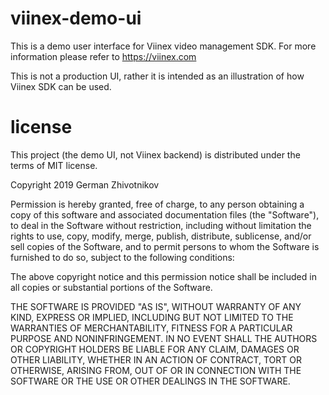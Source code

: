 # viinex-demo-ui

This is a demo user interface for Viinex video management SDK. For more information please refer to https://viinex.com

This is not a production UI, rather it is intended as an illustration of how Viinex SDK can be used.

# license 
This project (the demo UI, not Viinex backend) is distributed under the terms of MIT license.

Copyright 2019 German Zhivotnikov

Permission is hereby granted, free of charge, to any person obtaining a copy of this software and associated documentation files (the "Software"), to deal in the Software without restriction, including without limitation the rights to use, copy, modify, merge, publish, distribute, sublicense, and/or sell copies of the Software, and to permit persons to whom the Software is furnished to do so, subject to the following conditions:

The above copyright notice and this permission notice shall be included in all copies or substantial portions of the Software.

THE SOFTWARE IS PROVIDED "AS IS", WITHOUT WARRANTY OF ANY KIND, EXPRESS OR IMPLIED, INCLUDING BUT NOT LIMITED TO THE WARRANTIES OF MERCHANTABILITY, FITNESS FOR A PARTICULAR PURPOSE AND NONINFRINGEMENT. IN NO EVENT SHALL THE AUTHORS OR COPYRIGHT HOLDERS BE LIABLE FOR ANY CLAIM, DAMAGES OR OTHER LIABILITY, WHETHER IN AN ACTION OF CONTRACT, TORT OR OTHERWISE, ARISING FROM, OUT OF OR IN CONNECTION WITH THE SOFTWARE OR THE USE OR OTHER DEALINGS IN THE SOFTWARE.
